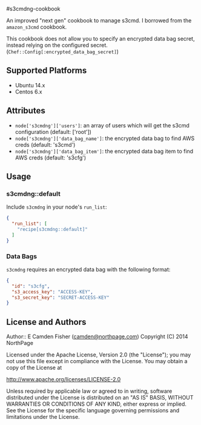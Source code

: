 #s3cmdng-cookbook

An improved "next gen" cookbook to manage s3cmd.  I borrowed from the `amazon_s3cmd` cookbook.

This cookbook does not allow you to specify an encrypted data bag secret, instead relying on the configured secret.  (`Chef::Config[:encrypted_data_bag_secret]`)

## Supported Platforms

* Ubuntu 14.x
* Centos 6.x
 
## Attributes

* `node['s3cmdng']['users']`: an array of users which will get the s3cmd configuration (default: ['root'])
* `node['s3cmdng']['data_bag_name']`: the encrypted data bag to find AWS creds (default: 's3cmd')
* `node['s3cmdng']['data_bag_item']`: the encrypted data bag item to find AWS creds (default: 's3cfg')

## Usage

### s3cmdng::default

Include `s3cmdng` in your node's `run_list`:

```json
{
  "run_list": [
    "recipe[s3cmdng::default]"
  ]
}
```

### Data Bags

`s3cmdng` requires an encrypted data bag with the following format:

```json
{
  "id": "s3cfg",
  "s3_access_key": "ACCESS-KEY",
  "s3_secret_key": "SECRET-ACCESS-KEY"
}
```

## License and Authors

Author:: E Camden Fisher (<camden@northpage.com>)
Copyright (C) 2014 NorthPage

Licensed under the Apache License, Version 2.0 (the "License");
you may not use this file except in compliance with the License.
You may obtain a copy of the License at

   http://www.apache.org/licenses/LICENSE-2.0

Unless required by applicable law or agreed to in writing, software
distributed under the License is distributed on an "AS IS" BASIS,
WITHOUT WARRANTIES OR CONDITIONS OF ANY KIND, either express or implied.
See the License for the specific language governing permissions and
limitations under the License.
